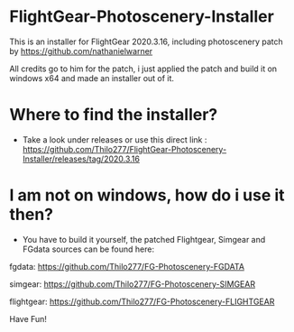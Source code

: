 # FlightGear-Photoscenery-Installer

This is an installer for FlightGear 2020.3.16, including photoscenery patch by https://github.com/nathanielwarner 

All credits go to him for the patch, i just applied the patch and build it on windows x64 and made an installer out of it.

# Where to find the installer?
- Take a look under releases or use this direct link : https://github.com/Thilo277/FlightGear-Photoscenery-Installer/releases/tag/2020.3.16



# I am not on windows, how do i use it then?
- You have to build it yourself, the patched Flightgear, Simgear and FGdata sources can be found here:

fgdata: https://github.com/Thilo277/FG-Photoscenery-FGDATA

simgear: https://github.com/Thilo277/FG-Photoscenery-SIMGEAR

flightgear: https://github.com/Thilo277/FG-Photoscenery-FLIGHTGEAR

Have Fun!
